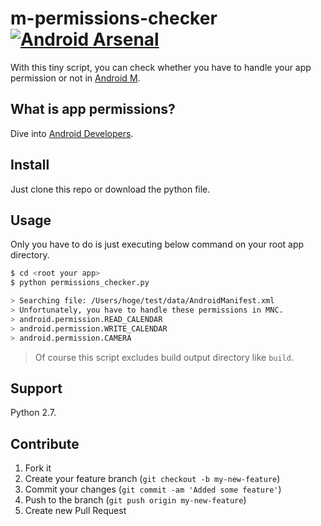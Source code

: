 # m-permissions-checker [![Android Arsenal](https://img.shields.io/badge/Android%20Arsenal-m--permissions--checker-green.svg?style=flat)](https://android-arsenal.com/details/1/2074)

With this tiny script, you can check whether you have to handle your app permission or not in [Android M](http://developer.android.com/preview/index.html).

## What is app permissions?

Dive into [Android Developers](http://developer.android.com/preview/features/runtime-permissions.html).

## Install

Just clone this repo or download the python file.

## Usage

Only you have to do is just executing below command on your root app directory.

```sh
$ cd <root your app>
$ python permissions_checker.py

> Searching file: /Users/hoge/test/data/AndroidManifest.xml
> Unfortunately, you have to handle these permissions in MNC.
> android.permission.READ_CALENDAR
> android.permission.WRITE_CALENDAR
> android.permission.CAMERA
```

> Of course this script excludes build output directory like `build`.

## Support

Python 2.7.

## Contribute

1. Fork it
2. Create your feature branch (`git checkout -b my-new-feature`)
3. Commit your changes (`git commit -am 'Added some feature'`)
4. Push to the branch (`git push origin my-new-feature`)
5. Create new Pull Request
